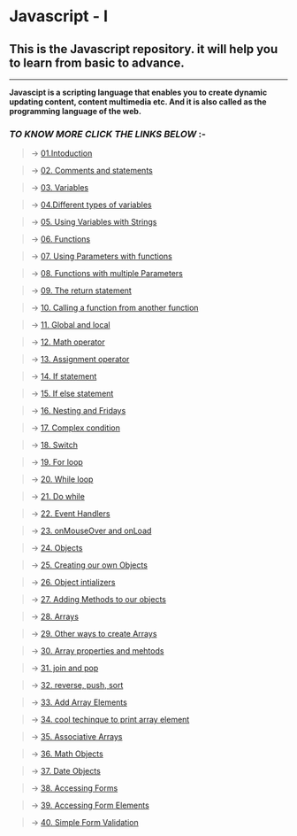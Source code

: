 # Javascript - I


## This is the Javascript repository. it will help you to learn from basic to advance.
---
**Javascipt is a scripting language that enables you to create dynamic updating content, content multimedia etc. And it is also called as the programming language of the web.**


### *TO KNOW MORE CLICK THE LINKS BELOW* :-


 > &#8594; [01.Intoduction](./Javascript/01.%20Introduction/index.html)

 
 > &#8594; [02. Comments and statements](./Javascript/02.%20Comments%20and%20statements/index.html)

 > &#8594; [03. Variables](./Javascript/03.%20%20Variables/index.html)

 
 > &#8594; [04.Different types of  variables](./Javascript/04.%20Different%20types%20of%20variables/dex.html)



 > &#8594; [05. Using Variables with Strings](./Javascript/05.%20Using%20Variables%20with%20Strings/index.html)

 > &#8594; [06. Functions](./Javascript/06.%20Functions/index.html)

 > &#8594; [07. Using Parameters with functions](./Javascript/07.%20Using%20Parameters%20with%20functions/index.html)

 > &#8594; [08. Functions with multiple Parameters](./Javascript/08.%20Functions%20with%20multiple%20Parameters/)

 > &#8594; [09. The return statement](./Javascript/09.%20The%20return%20statement/index.html)
 
 > &#8594; [10. Calling a function from another function](./Javascript/10.%20Calling%20a%20function%20from%20another%20function/index.html)

 > &#8594; [11. Global and local](./Javascript/11.%20Global%20and%20local/index.html)

 > &#8594; [12. Math operator](./Javascript/12.%20Math%20operator/index.html)

 > &#8594; [13. Assignment operator](./Javascript/13.%20Assignment%20operator/index.html)

 > &#8594; [14. If statement](./Javascript/14.%20If%20statement/)

 > &#8594; [15. If else statement](./Javascript/15.%20If%20else%20statement/index.html)

 > &#8594; [16. Nesting and Fridays](./Javascript/16.%20Nesting%20and%20Fridays/index.html)

 > &#8594; [17. Complex condition](./Javascript/17.%20Complex%20condition/index.html)

 > &#8594; [18. Switch](./Javascript/18.%20Switch/index.html)

 > &#8594; [19. For loop](./Javascript/19.%20For%20loop/index.html)

 > &#8594; [20. While loop](./Javascript/20.%20While%20loop/index.html)

 > &#8594; [21.  Do while](./Javascript/21.%20%20Do%20while/index.html)

 > &#8594; [22. Event Handlers](./Javascript/22.%20Event%20Handlers/index.html)

 > &#8594; [23. onMouseOver and onLoad](./Javascript/23.%20onMouseOver%20and%20onLoad/index.html)

 > &#8594; [24. Objects](./Javascript/24.%20Objects/index.html)

 > &#8594; [25. Creating our own Objects](./Javascript/25.%20Creating%20our%20own%20Objects/index.html)

 > &#8594; [26. Object intializers](./Javascript/26.%20Object%20intializers/index.html)

 > &#8594; [27. Adding Methods to our objects](./Javascript/27.%20Adding%20Methods%20to%20our%20objects/index.html)

 > &#8594; [28. Arrays](./Javascript/28.%20Arrays/index.html)

 > &#8594; [29. Other ways to create Arrays](./Javascript/29.%20Other%20ways%20to%20create%20Arrays/index.html)

 > &#8594; [30. Array properties and mehtods](./Javascript/30.%20Array%20properties%20and%20mehtods/index.html)

 > &#8594; [31. join and pop](./Javascript/31.%20join%20and%20pop/index.html)

 > &#8594; [32. reverse, push, sort](./Javascript/32.%20reverse%2C%20push%2C%20sort/index.html)

 > &#8594; [33. Add Array Elements](./Javascript/33.%20Add%20Array%20Elements/index.html)

 > &#8594; [34. cool techinque to print array element](./Javascript/34.%20cool%20techinque%20to%20print%20array%20element/index.html)

 > &#8594; [35. Associative Arrays](./Javascript/35.%20Associative%20Arrays/index.html)

 > &#8594; [36. Math Objects](./Javascript/36.%20Math%20Objects/index.html)

 > &#8594; [37. Date Objects](./Javascript/37.%20Date%20Objects/index.html)

 > &#8594; [38.  Accessing Forms](./Javascript/38.%20%20Accessing%20Forms/index.html)

 > &#8594; [39. Accessing Form Elements](./Javascript/39.%20Accessing%20Form%20Elements/index.html)

 > &#8594; [40. Simple Form Validation](./Javascript/40.%20Simple%20Form%20Validation/index.html)

